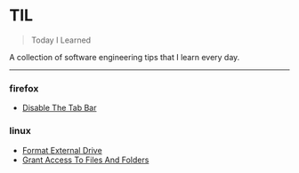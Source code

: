 # TIL

> Today I Learned


A collection of software engineering tips that I learn every day.

---

### firefox

- [Disable The Tab Bar](firefox/disable-the-tab-bar.md)

### linux

- [Format External Drive](linux/format-external-drive.md)
- [Grant Access To Files And Folders](linux/grant-access-to-files-and-folders.md)


